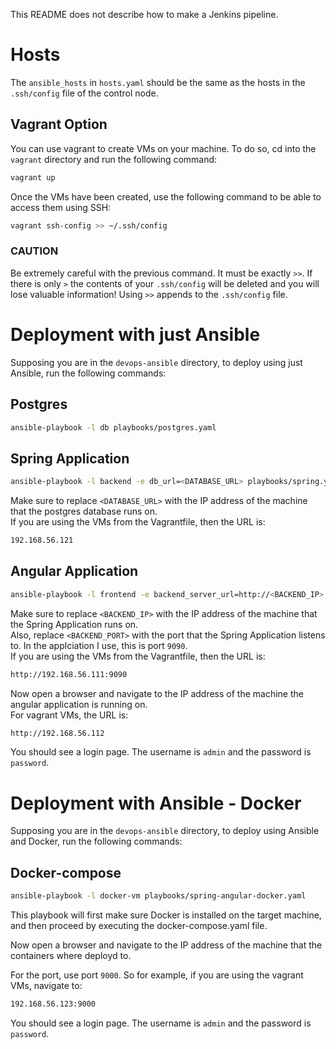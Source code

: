 This README does not describe how to make a Jenkins pipeline.
# Hosts
The `ansible_hosts` in `hosts.yaml` should be the same as the hosts in the `.ssh/config` file of the control node.

## Vagrant Option
You can use vagrant to create VMs on your machine. To do so, cd into the `vagrant` directory and run the following command:
```bash
vagrant up
```
Once the VMs have been created, use the following command to be able to access them using SSH:
```bash
vagrant ssh-config >> ~/.ssh/config
```
### CAUTION
Be extremely careful with the previous command. It must be exactly `>>`.
If there is only `>` the contents of your `.ssh/config` will be deleted and you will lose valuable information!
Using `>>` appends to the `.ssh/config` file.

# Deployment with just Ansible
Supposing you are in the `devops-ansible` directory, to deploy using just Ansible, run the following commands:

## Postgres
```bash
ansible-playbook -l db playbooks/postgres.yaml
```

## Spring Application
```bash
ansible-playbook -l backend -e db_url=<DATABASE_URL> playbooks/spring.yaml
```
Make sure to replace `<DATABASE_URL>` with the IP address of the machine that the postgres database runs on.  
If you are using the VMs from the Vagrantfile, then the URL is:
```bash
192.168.56.121
```  

## Angular Application
```bash
ansible-playbook -l frontend -e backend_server_url=http://<BACKEND_IP>:<BACKEND_PORT> playbooks/angular.yaml
```
Make sure to replace `<BACKEND_IP>` with the IP address of the machine that the Spring Application runs on.  
Also, replace `<BACKEND_PORT>` with the port that the Spring Application listens to. In the applciation I use, this is port `9090`.  
If you are using the VMs from the Vagrantfile, then the URL is:
```bash
http://192.168.56.111:9090
```  
Now open a browser and navigate to the IP address of the machine the angular application is running on.  
For vagrant VMs, the URL is:
```bash
http://192.168.56.112
```
You should see a login page. The username is `admin` and the password is `password`.

# Deployment with Ansible - Docker
Supposing you are in the `devops-ansible` directory, to deploy using Ansible and Docker, run the following commands:

## Docker-compose
```bash
ansible-playbook -l docker-vm playbooks/spring-angular-docker.yaml
```
This playbook will first make sure Docker is installed on the target machine, and then proceed by executing the docker-compose.yaml file.

Now open a browser and navigate to the IP address of the machine that the containers where deployd to.  

For the port, use port `9000`. So for example, if you are using the vagrant VMs, navigate to:
```bash
192.168.56.123:9000
```  
You should see a login page. The username is `admin` and the password is `password`.
